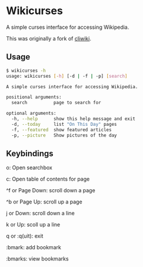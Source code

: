 Wikicurses
==========

A simple curses interface for accessing Wikipedia.

This was originally a fork of [cliwiki](https://github.com/AnirudhBhat/cliWiki.py).

Usage
-----
~~~bash
$ wikicurses -h
usage: wikicurses [-h] [-d | -f | -p] [search]

A simple curses interface for accessing Wikipedia.

positional arguments:
  search          page to search for

optional arguments:
  -h, --help      show this help message and exit
  -d, --today     list "On This Day" pages
  -f, --featured  show featured articles
  -p, --picture   Show pictures of the day
~~~

Keybindings
-----------
o: Open searchbox

c: Open table of contents for page

^f or Page Down: scroll down a page

^b or Page Up: scroll up a page

j or Down: scroll down a line

k or Up: scoll up a line

q or :q(uit): exit

:bmark: add bookmark

:bmarks: view bookmarks
